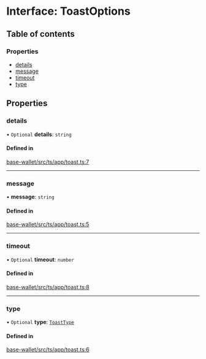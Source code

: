 # Interface: ToastOptions

## Table of contents

### Properties

- [details](ToastOptions.md#details)
- [message](ToastOptions.md#message)
- [timeout](ToastOptions.md#timeout)
- [type](ToastOptions.md#type)

## Properties

### details

• `Optional` **details**: `string`

#### Defined in

[base-wallet/src/ts/app/toast.ts:7](https://gitlab.com/i3-market/code/wp3/t3.2/i3m-wallet-monorepo/-/blob/d2768b3/packages/base-wallet/src/ts/app/toast.ts#L7)

___

### message

• **message**: `string`

#### Defined in

[base-wallet/src/ts/app/toast.ts:5](https://gitlab.com/i3-market/code/wp3/t3.2/i3m-wallet-monorepo/-/blob/d2768b3/packages/base-wallet/src/ts/app/toast.ts#L5)

___

### timeout

• `Optional` **timeout**: `number`

#### Defined in

[base-wallet/src/ts/app/toast.ts:8](https://gitlab.com/i3-market/code/wp3/t3.2/i3m-wallet-monorepo/-/blob/d2768b3/packages/base-wallet/src/ts/app/toast.ts#L8)

___

### type

• `Optional` **type**: [`ToastType`](../API.md#toasttype)

#### Defined in

[base-wallet/src/ts/app/toast.ts:6](https://gitlab.com/i3-market/code/wp3/t3.2/i3m-wallet-monorepo/-/blob/d2768b3/packages/base-wallet/src/ts/app/toast.ts#L6)
